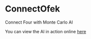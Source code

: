 # ConnectOfek
Connect Four with Monte Carlo AI

You can view the AI in action online [here]

[here]:https://the-ofek-foundation.github.io/ConnectOfek
